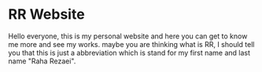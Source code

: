 # RR Website
Hello everyone, this is my personal website and here you can get to know me more and see my works.
maybe you are thinking what is RR, I should tell you that this is just a abbreviation which is stand for my first name and last name "Raha Rezaei".

